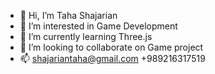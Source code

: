 - 👋 Hi, I’m Taha Shajarian
- 👀 I’m interested in Game Development
- 🌱 I’m currently learning Three.js
- 💞️ I’m looking to collaborate on Game project
- 📫 shajariantaha@gmail.com +989216317519

<!---
tahashajarian/tahashajarian is a ✨ special ✨ repository because its `README.md` (this file) appears on your GitHub profile.
You can click the Preview link to take a look at your changes.
--->
